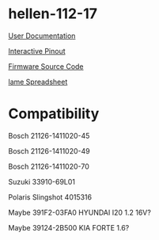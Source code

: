 # hellen-112-17

[User Documentation](https://github.com/rusefi/rusefi/wiki/Hellen112-17)

[Interactive Pinout](https://rusefi.com/docs/pinouts/hellen/hellen-112-17/)

[Firmware Source Code](https://github.com/rusefi/rusefi/tree/master/firmware/config/boards/hellen/hellen-112-17)

[lame Spreadsheet](https://docs.google.com/spreadsheets/d/1tG2D43BH8SXMTmPQf_461dmxhCe58JP2_1n4kO6hWnw)

# Compatibility

Bosch 21126-1411020-45

Bosch 21126-1411020-49

Bosch 21126-1411020-70

Suzuki 33910-69L01

Polaris Slingshot 4015316

Maybe 391F2-03FA0 HYUNDAI I20 1.2 16V?

Maybe 39124-2B500 KIA FORTE 1.6?

